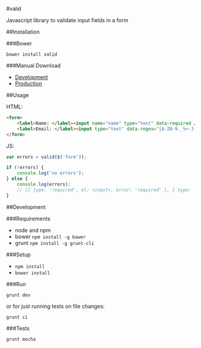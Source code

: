 #valid

Javascript library to validate input fields in a form

##Installation

###Bower

`bower install valid`

###Manual Download

- [Development]()
- [Production]()

##Usage

HTML:
```html
<form>
	<label>Name: </label><input name="name" type="text" data-required />
	<label>Email: </label><input type="text" data-regex="[A-Z0-9._%+-]+@[A-Z0-9.-]+\.[A-Z]{2,4}" name="email" />
</form>
```

JS:
```javascript
var errors = valid($('form'));

if (!errors) {
	console.log('no errors');
} else {
	console.log(errors);
	// [{ type: 'required', el: <input>, error: 'required' }, { type: 'regex', el: <input>, error: 'invalid' }]
}

```


##Development

###Requirements

- node and npm
- bower `npm install -g bower`
- grunt `npm install -g grunt-cli`

###Setup

- `npm install`
- `bower install`

###Run

`grunt dev`

or for just running tests on file changes:

`grunt ci`

###Tests

`grunt mocha`
